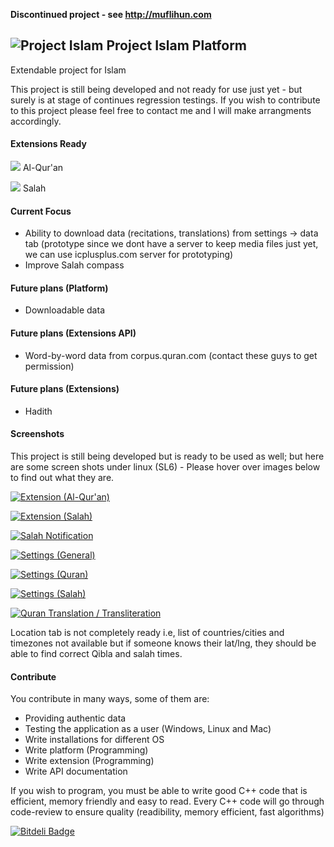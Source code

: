   **Discontinued project - see http://muflihun.com**

![Project Islam](https://raw.github.com/mkhan3189/project-islam/master/resources/images/project-islam128.png) Project Islam Platform
----------------------

Extendable project for Islam

This project is still being developed and not ready for use just yet - but surely is at stage of continues regression testings. If you wish to contribute to this project please feel free to contact me and I will make arrangments accordingly.

#### Extensions Ready

  ![](https://raw.github.com/mkhan3189/project-islam/master/resources/images/quran.png) Al-Qur'an
 
  ![](https://raw.github.com/mkhan3189/project-islam/master/resources/images/mosque.png) Salah

#### Current Focus

 - Ability to download data (recitations, translations) from settings -> data tab (prototype since we dont have a server to keep media files just yet, we can use icplusplus.com server for prototyping)
 - Improve Salah compass

#### Future plans (Platform)

 - Downloadable data

#### Future plans (Extensions API)

 - Word-by-word data from corpus.quran.com (contact these guys to get permission)

#### Future plans (Extensions)

 - Hadith

#### Screenshots

This project is still being developed but is ready to be used as well; but here are some screen shots under linux (SL6) - Please hover over images below to find out what they are.

[![Extension (Al-Qur'an)](hhttps://raw.githubusercontent.com/mkhan3189/project-islam/master/resources/screenshots/extension-al-quran.png)](https://raw2.github.com/mkhan3189/project-islam/master/resources/screenshots/extension-al-quran.png)

[![Extension (Salah)](https://raw.githubusercontent.com/mkhan3189/project-islam/master/resources/screenshots/extension-salah.png)](https://raw2.github.com/mkhan3189/project-islam/master/resources/screenshots/extension-salah.png)

[![Salah Notification](hhttps://raw.githubusercontent.com/mkhan3189/project-islam/master/resources/screenshots/salah-notification.png)](https://raw2.github.com/mkhan3189/project-islam/master/resources/screenshots/salah-notification.png)

[![Settings (General)](hhttps://raw.githubusercontent.com/mkhan3189/project-islam/master/resources/screenshots/settings-general.png)](https://raw2.github.com/mkhan3189/project-islam/master/resources/screenshots/settings-general.png)

[![Settings (Quran)](https://raw.githubusercontent.com/mkhan3189/project-islam/master/resources/screenshots/settings-quran.png)](https://raw2.github.com/mkhan3189/project-islam/master/resources/screenshots/settings-quran.png)

[![Settings (Salah)](https://raw.githubusercontent.com/mkhan3189/project-islam/master/resources/screenshots/settings-salah.png)](https://raw2.github.com/mkhan3189/project-islam/master/resources/screenshots/settings-salah.png)

[![Quran Translation / Transliteration](https://raw.githubusercontent.com/mkhan3189/project-islam/master/resources/screenshots/ql-quran-translation-transliteration.png)](https://raw2.github.com/mkhan3189/project-islam/master/resources/screenshots/ql-quran-translation-transliteration.png)

Location tab is not completely ready i.e, list of countries/cities and timezones not available but if someone knows their lat/lng, they should be able to find correct Qibla and salah times.

#### Contribute

You contribute in many ways, some of them are:
 - Providing authentic data
 - Testing the application as a user (Windows, Linux and Mac)
 - Write installations for different OS
 - Write platform (Programming)
 - Write extension (Programming)
 - Write API documentation

If you wish to program, you must be able to write good C++ code that is efficient, memory friendly and easy to read. Every C++ code will go through code-review to ensure quality (readibility, memory efficient, fast algorithms)


[![Bitdeli Badge](https://d2weczhvl823v0.cloudfront.net/mkhan3189/project-islam/trend.png)](https://bitdeli.com/free "Bitdeli Badge")

